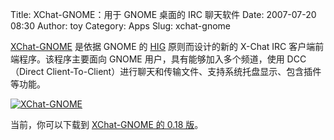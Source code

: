 Title: XChat-GNOME：用于 GNOME 桌面的 IRC 聊天软件
Date: 2007-07-20 08:30
Author: toy
Category: Apps
Slug: xchat-gnome

[XChat-GNOME](http://xchat-gnome.navi.cx/) 是依据 GNOME 的
[HIG](http://developer.gnome.org/projects/gup/hig/) 原则而设计的新的
X-Chat IRC 客户端前端程序。该程序主要面向 GNOME
用户，具有能够加入多个频道，使用 DCC（Direct
Client-To-Client）进行聊天和传输文件、支持系统托盘显示、包含插件等功能。

[![XChat-GNOME](http://i.linuxtoy.org/i/2007/07/xchat-gnome_s.jpg)](http://i.linuxtoy.org/i/2007/07/xchat-gnome.jpg)

当前，你可以下载到 [XChat-GNOME 的 0.18
版](http://xchat-gnome.navi.cx/?page_id=15)。
